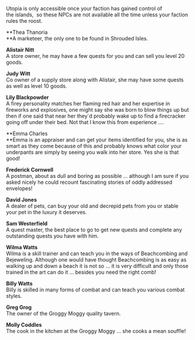 ---
---
Utopia is only accessible once your faction has gained control of the islands,  so these NPCs are not available all the time unless your faction rules the roost.

**Thea Thanoria  
**A marketeer, the only one to be found in Shrouded Isles.

**Alistair Nitt**  
A store owner, he may have a few quests for you and can sell you level 20 goods.

**Judy Witt**  
Co owner of a supply store along with Alistair, she may have some quests as well as level 10 goods.

**Lily Blackpowder**  
A firey personality matches her flaming red hair and her expertise in fireworks and explosives, one might say she was born to blow things up but then if one said that near her they\`d probably wake up to find a firecracker going off under their bed. Not that I know this from experience ....

**Emma Charles  
**Emma is an appraiser and can get your items identified for you, she is as smart as they come because of this and probably knows what color your underpants are simply by seeing you walk into her store. Yes she is that good!

**Frederick Cornwell**  
A postman, about as dull and boring as possible ... although I am sure if you asked nicely he could recount fascinating stories of oddly addressed envelopes!

**David Jones**  
A dealer of pets, can buy your old and decrepid pets from you or stable your pet in the luxury it deserves.

**Sam Westerfield**  
A quest master, the best place to go to get new quests and complete any outstanding quests you have with him.

**Wilma Watts**  
Wilma is a skill trainer and can teach you in the ways of Beachcombing and Bejeweling. Although one would have thought Beachcombing is as easy as walking up and down a beach it is not so ... it is very difficult and only those trained in the art can do it ... besides you need the right comb!

**Billy Watts**  
Billy is skilled in many forms of combat and can teach you various combat styles.

**Greg Grog**  
The owner of the Groggy Moggy quality tavern.

**Molly Coddles**  
The cook in the kitchen at the Groggy Moggy ... she cooks a mean souffle!